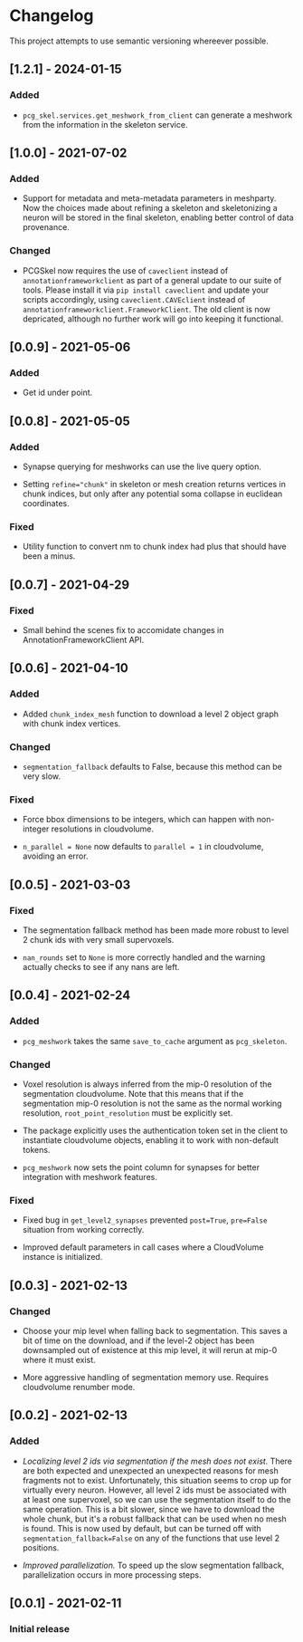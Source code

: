 # Changelog

This project attempts to use semantic versioning whereever possible.

## [1.2.1] - 2024-01-15

### Added

* `pcg_skel.services.get_meshwork_from_client` can generate a meshwork from the information in the skeleton service.

## [1.0.0] - 2021-07-02

### Added

* Support for metadata and meta-metadata parameters in meshparty. Now the choices made about refining a skeleton and skeletonizing a neuron will be stored in the final skeleton, enabling better control of data provenance.

### Changed

* PCGSkel now requires the use of `caveclient` instead of `annotationframeworkclient` as part of a general update to our suite of tools. Please install it via `pip install caveclient` and update your scripts accordingly, using `caveclient.CAVEclient` instead of `annotationframeworkclient.FrameworkClient`. The old client is now depricated, although no further work will go into keeping it functional.

## [0.0.9] - 2021-05-06

### Added

* Get id under point.

## [0.0.8] - 2021-05-05

### Added

* Synapse querying for meshworks can use the live query option.

* Setting `refine="chunk"` in skeleton or mesh creation returns vertices in chunk indices, but only after any potential soma collapse in euclidean coordinates.

### Fixed

* Utility function to convert nm to chunk index had plus that should have been a minus.

## [0.0.7] - 2021-04-29

### Fixed

* Small behind the scenes fix to accomidate changes in AnnotationFrameworkClient API.

## [0.0.6] - 2021-04-10

### Added

* Added `chunk_index_mesh` function to download a level 2 object graph with chunk index vertices.

### Changed

* `segmentation_fallback` defaults to False, because this method can be very slow.

### Fixed

* Force bbox dimensions to be integers, which can happen with non-integer resolutions in cloudvolume.

* `n_parallel = None` now defaults to `parallel = 1` in cloudvolume, avoiding an error.

## [0.0.5] - 2021-03-03

### Fixed

* The segmentation fallback method has been made more robust to level 2 chunk ids with very small supervoxels.

* `nan_rounds` set to `None` is more correctly handled and the warning actually checks to see if any nans are left.

## [0.0.4] - 2021-02-24

### Added

* `pcg_meshwork` takes the same `save_to_cache` argument as `pcg_skeleton`.

### Changed

* Voxel resolution is always inferred from the mip-0 resolution of the segmentation cloudvolume.
Note that this means that if the segmentation mip-0 resolution is not the same as the normal working resolution, `root_point_resolution` must be explicitly set.

* The package explicitly uses the authentication token set in the client to instantiate cloudvolume objects, enabling it to work with non-default tokens.

* `pcg_meshwork` now sets the point column for synapses for better integration with meshwork features.

### Fixed

* Fixed bug in `get_level2_synapses` prevented `post=True`, `pre=False` situation from working correctly.

* Improved default parameters in call cases where a CloudVolume instance is initialized.

## [0.0.3] - 2021-02-13

### Changed

* Choose your mip level when falling back to segmentation.
This saves a bit of time on the download, and if the level-2 object has been downsampled out of existence at this mip level, it will rerun at mip-0 where it must exist.

* More aggressive handling of segmentation memory use. Requires cloudvolume renumber mode.

## [0.0.2] - 2021-02-13

### Added

* *Localizing level 2 ids via segmentation if the mesh does not exist.*
There are both expected and unexpected an unexpected reasons for mesh fragments not to exist.
Unfortunately, this situation seems to crop up for virtually every neuron.
However, all level 2 ids must be associated with at least one supervoxel, so we can use the segmentation itself to do the same operation.
This is a bit slower, since we have to download the whole chunk, but it's a robust fallback that can be used when no mesh is found.
This is now used by default, but can be turned off with `segmentation_fallback=False` on any of the functions that use level 2 positions.

* *Improved parallelization.*
To speed up the slow segmentation fallback, parallelization occurs in more processing steps.

## [0.0.1] - 2021-02-11

### Initial release

